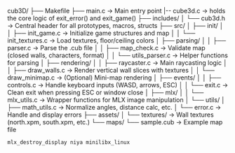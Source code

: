 cub3D/
├── Makefile
├── main.c                → Main entry point
|-- cube3d.c              -> holds the core logic of exit_error() and  exit_game()
├── includes/
│   └── cub3d.h            → Central header for all prototypes, macros, structs
├── src/
│   ├── init/
│   │   ├── init_game.c     → Initialize game structures and map
│   │   └── init_textures.c → Load textures, floor/ceiling colors
│   ├── parsing/
│   │   ├── parser.c        → Parse the .cub file
│   │   ├── map_check.c     → Validate map (closed walls, characters, format)
│   │   └── utils_parser.c  → Helper functions for parsing
│   ├── rendering/
│   │   ├── raycaster.c     → Main raycasting logic
│   │   ├── draw_walls.c    → Render vertical wall slices with textures
│   │   └── draw_minimap.c  → (Optional) Mini-map rendering
│   ├── events/
│   │   ├── controls.c      → Handle keyboard inputs (WASD, arrows, ESC)
│   │   └── exit.c          → Clean exit when pressing ESC or window close
│   ├── mlx/
│   │   └── mlx_utils.c     → Wrapper functions for MLX image manipulation
│   └── utils/
│       ├── math_utils.c    → Normalize angles, distance calc, etc.
│       └── error.c         → Handle and display errors
├── assets/
│   └── textures/           → Wall textures (north.xpm, south.xpm, etc.)
└── maps/
    └── sample.cub         → Example map file




    mlx_destroy_display niya minilibx_linux
    
